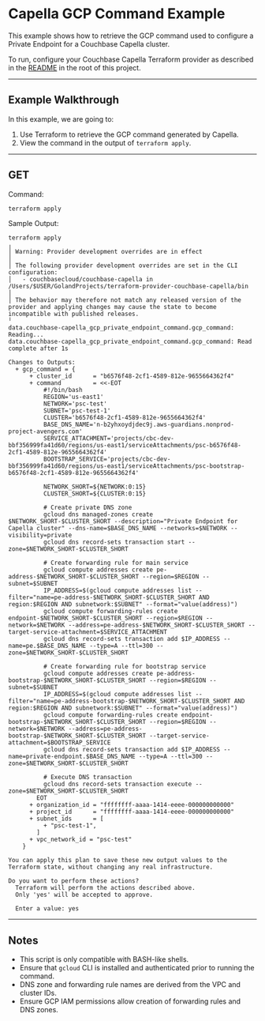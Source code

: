 # Capella GCP Command Example

This example shows how to retrieve the GCP command used to configure a Private Endpoint for a Couchbase Capella cluster.

To run, configure your Couchbase Capella Terraform provider as described in the [README](../../../README.md) in the root of this project.

---

## Example Walkthrough

In this example, we are going to:

1. Use Terraform to retrieve the GCP command generated by Capella.
2. View the command in the output of `terraform apply`.

---

## GET

Command:

```bash
terraform apply
```

Sample Output:

```
terraform apply
╷
│ Warning: Provider development overrides are in effect
│
│ The following provider development overrides are set in the CLI configuration:
│   - couchbasecloud/couchbase-capella in /Users/$USER/GolandProjects/terraform-provider-couchbase-capella/bin
│
│ The behavior may therefore not match any released version of the provider and applying changes may cause the state to become incompatible with published releases.
╵
data.couchbase-capella_gcp_private_endpoint_command.gcp_command: Reading...
data.couchbase-capella_gcp_private_endpoint_command.gcp_command: Read complete after 1s

Changes to Outputs:
  + gcp_command = {
      + cluster_id      = "b6576f48-2cf1-4589-812e-9655664362f4"
      + command         = <<-EOT
          #!/bin/bash
          REGION='us-east1'
          NETWORK='psc-test'
          SUBNET='psc-test-1'
          CLUSTER='b6576f48-2cf1-4589-812e-9655664362f4'
          BASE_DNS_NAME='n-b2yhxoydjdec9j.aws-guardians.nonprod-project-avengers.com'
          SERVICE_ATTACHMENT='projects/cbc-dev-bbf356999fa41d60/regions/us-east1/serviceAttachments/psc-b6576f48-2cf1-4589-812e-9655664362f4'
          BOOTSTRAP_SERVICE='projects/cbc-dev-bbf356999fa41d60/regions/us-east1/serviceAttachments/psc-bootstrap-b6576f48-2cf1-4589-812e-9655664362f4'

          NETWORK_SHORT=${NETWORK:0:15}
          CLUSTER_SHORT=${CLUSTER:0:15}

          # Create private DNS zone
          gcloud dns managed-zones create $NETWORK_SHORT-$CLUSTER_SHORT --description="Private Endpoint for Capella cluster" --dns-name=$BASE_DNS_NAME --networks=$NETWORK --visibility=private
          gcloud dns record-sets transaction start --zone=$NETWORK_SHORT-$CLUSTER_SHORT

          # Create forwarding rule for main service
          gcloud compute addresses create pe-address-$NETWORK_SHORT-$CLUSTER_SHORT --region=$REGION --subnet=$SUBNET
          IP_ADDRESS=$(gcloud compute addresses list --filter="name=pe-address-$NETWORK_SHORT-$CLUSTER_SHORT AND region:$REGION AND subnetwork:$SUBNET" --format="value(address)")
          gcloud compute forwarding-rules create endpoint-$NETWORK_SHORT-$CLUSTER_SHORT --region=$REGION --network=$NETWORK --address=pe-address-$NETWORK_SHORT-$CLUSTER_SHORT --target-service-attachment=$SERVICE_ATTACHMENT
          gcloud dns record-sets transaction add $IP_ADDRESS --name=pe.$BASE_DNS_NAME --type=A --ttl=300 --zone=$NETWORK_SHORT-$CLUSTER_SHORT

          # Create forwarding rule for bootstrap service
          gcloud compute addresses create pe-address-bootstrap-$NETWORK_SHORT-$CLUSTER_SHORT --region=$REGION --subnet=$SUBNET
          IP_ADDRESS=$(gcloud compute addresses list --filter="name=pe-address-bootstrap-$NETWORK_SHORT-$CLUSTER_SHORT AND region:$REGION AND subnetwork:$SUBNET" --format="value(address)")
          gcloud compute forwarding-rules create endpoint-bootstrap-$NETWORK_SHORT-$CLUSTER_SHORT --region=$REGION --network=$NETWORK --address=pe-address-bootstrap-$NETWORK_SHORT-$CLUSTER_SHORT --target-service-attachment=$BOOTSTRAP_SERVICE
          gcloud dns record-sets transaction add $IP_ADDRESS --name=private-endpoint.$BASE_DNS_NAME --type=A --ttl=300 --zone=$NETWORK_SHORT-$CLUSTER_SHORT

          # Execute DNS transaction
          gcloud dns record-sets transaction execute --zone=$NETWORK_SHORT-$CLUSTER_SHORT
        EOT
      + organization_id = "ffffffff-aaaa-1414-eeee-000000000000"
      + project_id      = "ffffffff-aaaa-1414-eeee-000000000000"
      + subnet_ids      = [
          + "psc-test-1",
        ]
      + vpc_network_id = "psc-test"
    }

You can apply this plan to save these new output values to the Terraform state, without changing any real infrastructure.

Do you want to perform these actions?
  Terraform will perform the actions described above.
  Only 'yes' will be accepted to approve.

  Enter a value: yes
```

---

## Notes

- This script is only compatible with BASH-like shells.
- Ensure that `gcloud` CLI is installed and authenticated prior to running the command.
- DNS zone and forwarding rule names are derived from the VPC and cluster IDs.
- Ensure GCP IAM permissions allow creation of forwarding rules and DNS zones.